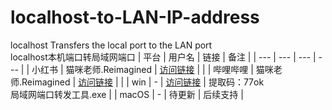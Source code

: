 # localhost-to-LAN-IP-address
localhost Transfers the local port to the LAN port<br>
localhost本机端口转局域网端口
| 平台 | 用户名 | 链接 | 备注 |
| --- | --- | --- | --- |
| 小红书 | 猫咪老师.Reimagined | [访问链接](https://www.xiaohongshu.com/user/profile/59f1fcc411be101aba7f048f) |  |
| 哔哩哔哩 | 猫咪老师.Reimagined | [访问链接](https://space.bilibili.com/1054925384?spm_id_from=333.337.0.0) | |
| win | - | [访问链接](https://pan.baidu.com/s/10q8tRS8YY51dhKm47DADKA?pwd=77ok) | 提取码：77ok<br>局域网端口转发工具.exe |
| macOS | - | 待更新 | 后续支持 |
